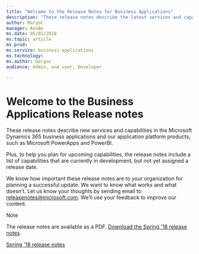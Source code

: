 ```yaml
---
title: "Welcome to the Release Notes for Business Applications"
description: "These release notes describe the latest services and capabilities in the Microsoft Dynamics 365 business applications and platforms."
author: MargoC
manager: AnnBe
ms.date: 05/01/2018
ms.topic: article
ms.prod: 
ms.service: business-applications
ms.technology: 
ms.author: margoc
audience: Admin, end user, Developer

---
```


# Welcome to the Business Applications Release notes

These release notes describe new services and capabilities in the Microsoft Dynamics 365 business applications and our application platform products, such as Microsoft PowerApps and PowerBI.

Plus, to help you plan for upcoming capabilities, the release notes include a list of capabilities that are currently in development, but not yet assigned a release date.  

We know how important these release notes are to your organization for planning a successful update. We want to know what works and what doesn’t. Let us know your thoughts by sending email to [releasenotes@microsoft.com](mailto:releasenotes@microsoft.com). We’ll use your feedback to improve our content.

> [!NOTE]
> The release notes are available as a PDF. [Download the Spring '18 release notes](https://go.microsoft.com/fwlink/?linkid=870424). 

[Spring '18 release notes](Spring18/release-overview.md)
